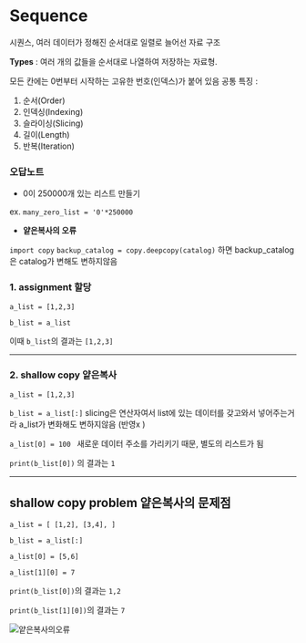 # Sequence 
시퀀스, 여러 데이터가 정해진 순서대로 일렬로 늘어선 자료 구조

**Types** : 여러 개의 값들을 순서대로 나열하여 저장하는 자료형. 


모든 칸에는 0번부터 시작하는 고유한 번호(인덱스)가 붙어 있음
공통 특징 : 
1) 순서(Order) 
2) 인덱싱(Indexing) 
3) 슬라이싱(Slicing) 
4) 길이(Length) 
5) 반복(Iteration)

### 오답노트
- 0이 250000개 있는 리스트 만들기 

ex. `many_zero_list = '0'*250000`

- **얕은복사의 오류**

`import copy`
`backup_catalog = copy.deepcopy(catalog)`
하면 backup_catalog은 catalog가 변해도 변하지않음


### 1. assignment 할당
`a_list = [1,2,3]`

`b_list = a_list`

이때 `b_list`의 결과는 `[1,2,3]`

---

### 2. shallow copy 얕은복사
`a_list = [1,2,3]`

`b_list = a_list[:]` slicing은 연산자여서 list에 있는 데이터를 갖고와서 넣어주는거라 a_list가 변화해도 변하지않음 (반영x )

`a_list[0] = 100 ` 새로운 데이터 주소를 가리키기 때문, 별도의 리스트가 됨

`print(b_list[0])` 의 결과는 `1`

---

## shallow copy problem 얕은복사의 문제점
`a_list = [
    [1,2],
    [3,4],
]`

`b_list = a_list[:]`


`a_list[0] = [5,6]`

`a_list[1][0] = 7`

`print(b_list[0])`의 결과는 `1,2`

`print(b_list[1][0])`의 결과는 `7`

![얕은복사의오류](https://github.com/seungyeon9944/TIL/issues/1#issue-3255305427)
